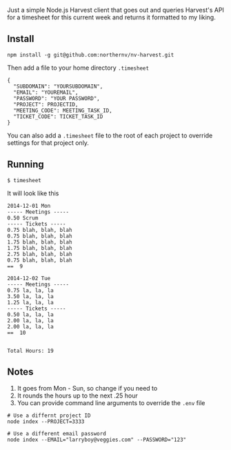 Just a simple Node.js Harvest client that goes out and queries Harvest's API for a timesheet for this current week and returns it formatted to my liking.

## Install

`npm install -g git@github.com:northernv/nv-harvest.git`

Then add a file to your home directory `.timesheet`

```
{
  "SUBDOMAIN": "YOURSUBDOMAIN",
  "EMAIL": "YOUREMAIL",
  "PASSWORD": "YOUR PASSWORD",
  "PROJECT": PROJECTID,
  "MEETING_CODE": MEETING_TASK_ID,
  "TICKET_CODE": TICKET_TASK_ID
}
```

You can also add a `.timesheet` file to the root of each project to override settings for that project only.

## Running

`$ timesheet`

It will look like this

```
2014-12-01 Mon
----- Meetings -----
0.50 Scrum
----- Tickets -----
0.75 blah, blah, blah
0.75 blah, blah, blah
1.75 blah, blah, blah
1.75 blah, blah, blah
2.75 blah, blah, blah
0.75 blah, blah, blah
==  9

2014-12-02 Tue
----- Meetings -----
0.75 la, la, la
3.50 la, la, la
1.25 la, la, la
----- Tickets -----
0.50 la, la, la
2.00 la, la, la
2.00 la, la, la
==  10


Total Hours: 19
```


## Notes

1. It goes from Mon - Sun, so change if you need to
2. It rounds the hours up to the next .25 hour
3. You can provide command line arguments to override the `.env` file

```
# Use a differnt project ID
node index --PROJECT=3333

# Use a different email password
node index --EMAIL="larryboy@veggies.com" --PASSWORD="123"
```
